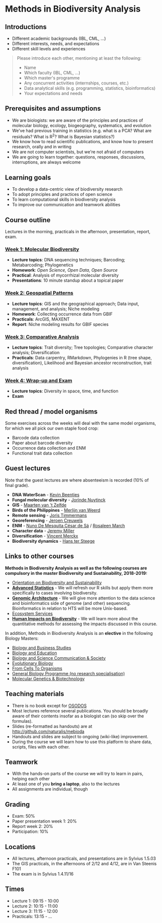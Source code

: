 Methods in Biodiversity Analysis
================================

Introductions
-------------

- Different academic backgrounds (IBL, CML, ...)
- Different interests, needs, and expectations
- Different skill levels and experiences

> Please introduce each other, mentioning at least the following:
> - Name
> - Which faculty (IBL, CML, ...) 
> - Which master's programme
> - Any concurrent activities (internships, courses, etc.)
> - Data analytical skills (e.g. programming, statistics, bioinformatics)
> - Your expectations and needs

Prerequisites and assumptions
-----------------------------

- We are biologists: we are aware of the principles and practices of molecular biology, 
  ecology, biogeography, systematics, and evolution
- We've had previous training in statistics (e.g. what is a 
  PCA? What are residuals? What is R<sup>2</sup>? What is Bayesian statistics?)
- We know how to read scientific publications, and know how to present research, orally 
  and in writing
- We are not computer scientists, but we're not afraid of computers
- We are going to learn together: questions, responses, discussions, interruptions, are 
  always welcome

Learning goals
--------------

- To develop a data-centric view of biodiversity research
- To adopt principles and practices of open science
- To learn computational skills in biodiversity analysis
- To improve our communication and teamwork abilities

Course outline
--------------

Lectures in the morning, practicals in the afternoon, presentation, report, exam.

### [Week 1: Molecular Biodiversity](../)
- **Lecture topics**: DNA sequencing techniques; Barcoding; Metabarcoding; Phylogenetics
- **Homework**: _Open Science, Open Data, Open Source_
- **Practical**: Analysis of mycorrhizal molecular diversity
- **Presentations**: 10 minute standup about a topical paper

### [Week 2: Geospatial Patterns](../../week2)
- **Lecture topics**: GIS and the geographical approach; Data input, management, and 
  analysis; Niche modeling
- **Homework**: Collecting occurrence data from GBIF
- **Practicals**: ArcGIS, MAXENT
- **Report**: Niche modeling results for GBIF species

### [Week 3: Comparative Analysis](../../week3)
- **Lecture topics**: Trait diversity; Tree topologies; Comparative character analysis; 
  Diversification
- **Practicals**: Data carpentry, RMarkdown, Phylogenies in R (tree shape, 
  diversification), Likelihood and Bayesian ancestor reconstruction, trait analysis

### [Week 4: Wrap-up and Exam](../../week4)
- **Lecture topics**: Diversity in space, time, and function
- **Exam**

Red thread / model organisms
----------------------------

Some exercises across the weeks will deal with the same model organisms, for which we
all pick our own staple food crop:

- Barcode data collection
- Paper about barcode diversity
- Occurrence data collection and ENM
- Functional trait data collection

Guest lectures
--------------

Note that the guest lectures are where absenteeism is recorded (10% of final grade).

- **DNA WaterScan** - 
  [Kevin Beentjes](https://www.universiteitleiden.nl/medewerkers/kevin-beentjes)
- **Fungal molecular diversity** - 
  [Jorinde Nuytinck](https://www.naturalis.nl/node/630)
- **GIS** -
  [Maarten van 't Zelfde](https://www.universiteitleiden.nl/medewerkers/maarten-van-t-zelfde)
- **Birds of the Philippines** - 
  [Merlijn van Weerd](https://www.universiteitleiden.nl/en/staffmembers/merlijn-van-weerd)
- **Remote sensing** -
  [Joris Timmermans](https://www.universiteitleiden.nl/medewerkers/joris-timmermans)
- **Georeferencing** - 
  [Jeroen Creuwels](https://www.linkedin.com/in/jeroen-creuwels-81b979a/)
- **ENM** -
  [Nuno De Mesquita César de Sá](https://www.universiteitleiden.nl/medewerkers/nuno-de-mesquita-cesar-de-sa)
  / [Rosaleen March](https://www.universiteitleiden.nl/en/staffmembers/rosaleen-march)
- **Character data** - 
  [Jeremy Miller](https://science.naturalis.nl/en/people/scientists/jeremy-miller/)
- **Diversification** - 
  [Vincent Merckx](https://science.naturalis.nl/en/people/scientists/vincent-merckx/)
- **Biodiversity dynamics** - 
  [Hans ter Steege](https://science.naturalis.nl/en/people/scientists/hans-ter-steege/)

Links to other courses
----------------------

**Methods in Biodiversity Analysis as well as the following courses are compulsory in the 
master Biodiversity and Sustainability, 2018-2019:**

- [Orientation on Biodiversity and Sustainability](https://studiegids.leidenuniv.nl/en/courses/show/82523/orientation-in)
-  **[Advanced Statistics](https://studiegids.leidenuniv.nl/en/courses/show/82483/Advanced-Statistics)** - 
  We will refresh our R skills but apply them more specifically to cases involving 
  biodiversity.
- **[Genomic Architecture](https://studiegids.leidenuniv.nl/en/courses/show/82497/genomic-architecture)** -
  We will give more attention to the data science and bioinformatics side of genome 
  (and other) sequencing. Bioinformatics in relation to HTS will be more Unix-based. 
- [Ecosystem Services](https://studiegids.leidenuniv.nl/en/courses/show/82521/ecosystem-services)
- **[Human Impacts on Biodiversity](https://studiegids.leidenuniv.nl/en/courses/show/82491/conservation_biology)** - 
  We will learn more about the quantitative methods for assessing the impacts discussed in this course.

In addition, Methods in Biodiversity Analysis is an **elective** in the following Biology Masters:

- [Biology and Business Studies](https://studiegids.leidenuniv.nl/en/studies/show/6589/biology_biology_and_science-based_business)
- [Biology and Education](https://studiegids.leidenuniv.nl/en/studies/show/6587/biology_biology_and_education)
- [Biology and Science Communication & Society](https://studiegids.leidenuniv.nl/en/studies/show/6591/biology_biology_and_science_communication_society)
- [Evolutionary Biology](https://studiegids.leidenuniv.nl/en/studies/show/6593/biology_evolution_biodiversity_and_conservation)
- [From Cells To Organisms](https://studiegids.leidenuniv.nl/en/studies/show/6595/plant-sciences-and-natural-products)
- [General Biology Programme (no research specialisation)](https://studiegids.leidenuniv.nl/en/studies/show/6597/biology-general-biology-programme-no-research-specialisation)
- [Molecular Genetics & Biotechnology](https://studiegids.leidenuniv.nl/en/studies/show/6599/microbial-biotechnology-and-health)

<!--

In relation to the **old** programme and the master **Evolutionary Biology**, 2017-2018:

- [(old) Methods In Biodiversity Analysis](https://studiegids.leidenuniv.nl/courses/show/56721/Methods-in-Biodiversity-Analysis) - 
  In previous years, the course named "Methods in Biodiversity Analysis" was much
  less geared towards data science. Although the old and the new course cover (some)
  of the same scientific concepts, the courses are different in practical terms and 
  skills acquired.
- [Integrative Taxonomy](https://studiegids.leidenuniv.nl/courses/show/72333/integrative-taxonomy) - 
  Focuses more on taxonomy and systematics, less on data science and informatics. Is 
  mostly "Old MIBA" under a new name, in the _Evolutionary Biology_ master.

-->

Teaching materials
------------------

- There is no book except for [OSODOS](https://pfern.github.io/OSODOS/gitbook/)
- Most lectures reference several publications. You should be broadly aware of their
  contents insofar as a biologist can (so skip over the formulas).
- Slides (re-formatted as handouts) are at http://github.com/naturalis/mebioda
- Handouts and slides are subject to ongoing (wiki-like) improvement.
- During the course we will learn how to use this platform to share data, scripts, files 
  with each other.

Teamwork
--------

- With the hands-on parts of the course we will try to learn in pairs, helping each other
- At least one of you **bring a laptop**, also to the lectures
- All assignments are individual, though

Grading
-------

- Exam: 50%
- Paper presentation week 1: 20%
- Report week 2: 20%
- Participation: 10%

Locations
---------

- All lectures, afternoon practicals, and presentations are in Sylvius 1.5.03
- The GIS practicals, in the afternoons of 2/12 and 4/12, are in Van Steenis F101
- The exam is in Sylvius 1.4.11/16

Times
-----

- Lecture 1: 09:15 - 10:00
- Lecture 2: 10:15 - 11:00
- Lecture 3: 11:15 - 12:00
- Practicals: 13:15 - ...
